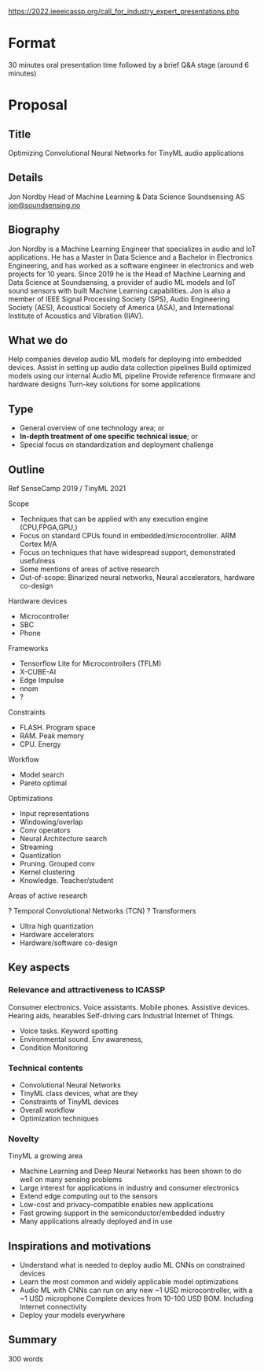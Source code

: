 
https://2022.ieeeicassp.org/call_for_industry_expert_presentations.php

# Format
30 minutes oral presentation time followed by a brief Q&A stage (around 6 minutes)

# Proposal

## Title
Optimizing Convolutional Neural Networks for TinyML audio applications

## Details
Jon Nordby
Head of Machine Learning & Data Science
Soundsensing AS
jon@soundsensing.no

## Biography

Jon Nordby is a Machine Learning Engineer that specializes in audio and IoT applications.
He has a Master in Data Science and a Bachelor in Electronics Engineering,
and has worked as a software engineer in electronics and web projects for 10 years.
Since 2019 he is the Head of Machine Learning and Data Science at Soundsensing,
a provider of audio ML models and IoT sound sensors with built Machine Learning capabilities.
Jon is also a member of IEEE Signal Processing Society (SPS), Audio Engineering Society (AES),
Acoustical Society of America (ASA), and International Institute of Acoustics and Vibration (IIAV).

## What we do
Help companies develop audio ML models for deploying into embedded devices.
Assist in setting up audio data collection pipelines
Build optimized models using our internal Audio ML pipeline
Provide reference firmware and hardware designs
Turn-key solutions for some applications

## Type

- General overview of one technology area; or
- **In-depth treatment of one specific technical issue**; or
- Special focus on standardization and deployment challenge

## Outline

Ref SenseCamp 2019 / TinyML 2021

Scope

- Techniques that can be applied with any execution engine (CPU,FPGA,GPU,)
- Focus on standard CPUs found in embedded/microcontroller. ARM Cortex M/A
- Focus on techniques that have widespread support, demonstrated usefulness
- Some mentions of areas of active research
- Out-of-scope: Binarized neural networks, Neural accelerators, hardware co-design

Hardware devices

- Microcontroller
- SBC
- Phone

Frameworks

- Tensorflow Lite for Microcontrollers (TFLM)
- X-CUBE-AI
- Edge Impulse
- nnom
- ?

Constraints

- FLASH. Program space
- RAM. Peak memory
- CPU. Energy

Workflow

- Model search
- Pareto optimal

Optimizations

- Input representations
- Windowing/overlap
- Conv operators
- Neural Architecture search
- Streaming
- Quantization
- Pruning. Grouped conv
- Kernel clustering
- Knowledge. Teacher/student

Areas of active research

? Temporal Convolutional Networks (TCN) 
? Transformers
- Ultra high quantization
- Hardware accelerators
- Hardware/software co-design


## Key aspects
### Relevance and attractiveness to ICASSP
Consumer electronics. Voice assistants. Mobile phones.
Assistive devices. Hearing aids, hearables
Self-driving cars
Industrial Internet of Things.

- Voice tasks. Keyword spotting
- Environmental sound. Env awareness, 
- Condition Monitoring

### Technical contents

- Convolutional Neural Networks
- TinyML class devices, what are they
- Constraints of TinyML devices
- Overall workflow
- Optimization techniques

### Novelty

TinyML a growing area
- Machine Learning and Deep Neural Networks has been shown to do well on many sensing problems
- Large interest for applications in industry and consumer electronics
- Extend edge computing out to the sensors
- Low-cost and privacy-compatible enables new applications
- Fast growing support in the semiconductor/embedded industry
- Many applications already deployed and in use

## Inspirations and motivations

- Understand what is needed to deploy audio ML CNNs on constrained devices
- Learn the most common and widely applicable model optimizations
- Audio ML with CNNs can run on any new ~1 USD microcontroller, with a ~1 USD microphone
Complete devices from 10-100 USD BOM. Including Internet connectivity
- Deploy your models everywhere


## Summary
300 words


